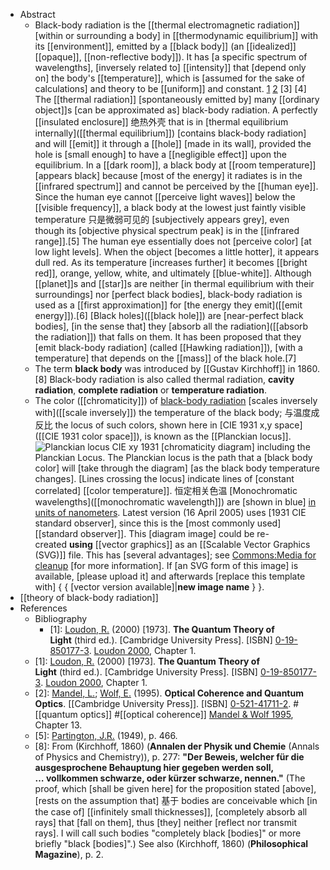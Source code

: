 - Abstract
    - Black-body radiation is the [[thermal electromagnetic radiation]] [within or surrounding a body] in [[thermodynamic equilibrium]] with its [[environment]], emitted by a [[black body]] (an [[idealized]] [[opaque]], [[non-reflective body]]). It has [a specific spectrum of wavelengths], [inversely related to] [[intensity]] that [depend only on] the body's [[temperature]], which is [assumed for the sake of calculations] and theory to be [[uniform]] and constant. [1](((wB1tjZ97o))) [2](((YtDlStw5V))) [3] [4]
        The [[thermal radiation]] [spontaneously emitted by] many [[ordinary object]]s [can be approximated as] black-body radiation. A perfectly [[insulated enclosure]] 绝热外壳 that is in [thermal equilibrium internally]([[thermal equilibrium]]) [contains black-body radiation] and will [[emit]] it through a [[hole]] [made in its wall], provided the hole is [small enough] to have a [[negligible effect]] upon the equilibrium.
        In a [[dark room]], a black body at [[room temperature]] [appears black] because [most of the energy] it radiates is in the [[infrared spectrum]] and cannot be perceived by the [[human eye]]. Since the human eye cannot [[perceive light waves]] below the [[visible frequency]], a black body at the lowest just faintly visible temperature 只是微弱可见的 [subjectively appears grey], even though its [objective physical spectrum peak] is in the [[infrared range]].[5] The human eye essentially does not [perceive color] [at low light levels]. When the object [becomes a little hotter], it appears dull red. As its temperature [increases further] it becomes [[bright red]], orange, yellow, white, and ultimately [[blue-white]].
        Although [[planet]]s and [[star]]s are neither [in thermal equilibrium with their surroundings] nor [perfect black bodies], black-body radiation is used as a [[first approximation]] for [the energy they emit]([[emit energy]]).[6] [Black holes]([[black hole]]) are [near-perfect black bodies], [in the sense that] they [absorb all the radiation]([[absorb the radiation]]) that falls on them. It has been proposed that they [emit black-body radiation] (called [[Hawking radiation]]), [with a temperature] that depends on the [[mass]] of the black hole.[7]
    - The term __black body__ was introduced by [[Gustav Kirchhoff]] in 1860.[8] Black-body radiation is also called thermal radiation, __cavity radiation__, __complete radiation__ or __temperature radiation__.
    - The color ([[chromaticity]]) of [black-body radiation](https://en.wikipedia.org/wiki/File:PlanckianLocus.png) [scales inversely with]([[scale inversely]]) the temperature of the black body; 与温度成反比 the locus of such colors, shown here in [CIE 1931 x,y space]([[CIE 1931 color space]]), is known as the [[Planckian locus]].
        ![Planckian locus](https://upload.wikimedia.org/wikipedia/commons/b/ba/PlanckianLocus.png)
        CIE xy 1931 [chromaticity diagram] including the Planckian Locus. The Planckian locus is the path that a [black body color] will [take through the diagram] [as the black body temperature changes]. [Lines crossing the locus] indicate lines of [constant correlated] [[color temperature]]. 恒定相关色温 [Monochromatic wavelengths]([[monochromatic wavelength]]) are [shown in blue] [in units of nanometers]([[nanometer]]). Latest version (16 April 2005) uses [1931 CIE standard observer], since this is the [most commonly used] [[standard observer]].
        This [diagram image] could be re-created **using** [[vector graphics]] as an [[Scalable Vector Graphics (SVG)]] file. This has [several advantages]; see [Commons:Media for cleanup](https://commons.wikimedia.org/wiki/Commons:Media_for_cleanup#PNG_or_JPEG_images_that_should_be_SVG) [for more information]. If [an SVG form of this image] is available, [please upload it] and afterwards [replace this template with] { { [vector version available]|__new image name__ } }.
- [[theory of black-body radiation]]
- References
    - Bibliography
        - [1]: [Loudon, R.](https://en.wikipedia.org/wiki/Rodney_Loudon) (2000) [1973]. __The Quantum Theory of Light__ (third ed.). [Cambridge University Press]. [ISBN] [0-19-850177-3](https://en.wikipedia.org/wiki/Special:BookSources/0-19-850177-3).
[Loudon 2000](https://en.wikipedia.org/wiki/Black-body_radiation#CITEREFLoudon2000), Chapter 1.
    - [1]: [Loudon, R.](https://en.wikipedia.org/wiki/Rodney_Loudon) (2000) [1973]. __The Quantum Theory of Light__ (third ed.). [Cambridge University Press]. [ISBN] [0-19-850177-3](https://en.wikipedia.org/wiki/Special:BookSources/0-19-850177-3).
[Loudon 2000](https://en.wikipedia.org/wiki/Black-body_radiation#CITEREFLoudon2000), Chapter 1.
    - [2]: [Mandel, L.](https://en.wikipedia.org/wiki/Leonard_Mandel); [Wolf, E.](https://en.wikipedia.org/wiki/Emil_Wolf) (1995). __Optical Coherence and Quantum Optics__. [[Cambridge University Press]]. [ISBN] [0-521-41711-2](https://en.wikipedia.org/wiki/Special:BookSources/0-521-41711-2). #[[quantum optics]] #[[optical coherence]]
[Mandel & Wolf 1995](https://en.wikipedia.org/wiki/Black-body_radiation#CITEREFMandelWolf1995), Chapter 13.
    - [5]: [Partington, J.R.](https://en.wikipedia.org/wiki/J.R._Partington) (1949), p. 466.
    - [8]: From (Kirchhoff, 1860) (__Annalen der Physik und Chemie__ (Annals of Physics and Chemistry)), p. 277: __"Der Beweis, welcher für die ausgesprochene Behauptung hier gegeben werden soll, … __vollkommen schwarze__, oder kürzer __schwarze__, nennen."__ (The proof, which [shall be given here] for the proposition stated [above], [rests on the assumption that] 基于 bodies are conceivable which [in the case of] [[infinitely small thicknesses]], [completely absorb all rays] that [fall on them], thus [they] neither [reflect nor transmit rays]. I will call such bodies "completely black [bodies]" or more briefly "black [bodies]".) See also (Kirchhoff, 1860) (__Philosophical Magazine__), p. 2.
